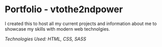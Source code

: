 # Portfolio - vtothe2ndpower 

I created this to host all my current projects and information about me to showcase my skills with modern web technolgies. 

*Technologies Used: HTML, CSS, SASS*